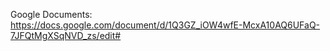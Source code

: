 Google Documents: 
https://docs.google.com/document/d/1Q3GZ_iOW4wfE-McxA10AQ6UFaQ-7JFQtMgXSqNVD_zs/edit#
